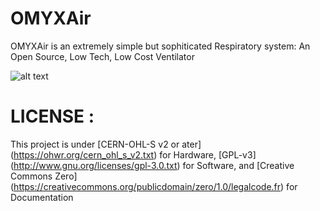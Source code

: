 # OMYXAir
OMYXAir is an extremely simple but sophiticated Respiratory system:
An Open Source, Low Tech, Low Cost Ventilator

![alt text](https://github.com/smile5/MOMYX/blob/master/Test_system_red.jpeg?raw=true)

# LICENSE :

This project is under [CERN-OHL-S v2 or ater] (https://ohwr.org/cern_ohl_s_v2.txt) for Hardware, [GPL-v3] (http://www.gnu.org/licenses/gpl-3.0.txt) for Software, and [Creative Commons Zero] (https://creativecommons.org/publicdomain/zero/1.0/legalcode.fr) for Documentation

